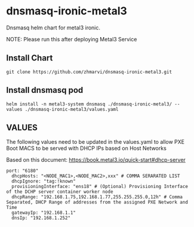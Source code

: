 # dnsmasq-ironic-metal3
Dnsmasq helm chart for metal3 ironic.

NOTE: Please run this after deploying Metal3 Service

## Install Chart
```
git clone https://github.com/zhmarvi/dnsmasq-ironic-metal3.git
```
## Install dnsmasq pod
```
helm install -n metal3-system dnsmasq ./dnsmasq-ironic-metal3/ --values ./dnsmasq-ironic-metal3/values.yaml
```

## VALUES

The following values need to be updated in the values.yaml to allow PXE Boot MACS to be served with DHCP IPs based on Host Networks

Based on this document: https://book.metal3.io/quick-start#dhcp-server
```
port: "6180"
  dhcpHosts: "<NODE_MAC1>,<NODE_MAC2>,xxx" # COMMA SERARATED LIST
  dhcpIgnore: "tag:!known"
  provisioningInterface: "ens18" # (Optional) Provisioning Interface of the DCHP server container worker node
  dhcpRange: "192.168.1.75,192.168.1.77,255.255.255.0,12h" # Comma Separated, DHCP Range of addresses from the assigned PXE Network and Time
  gatewayIp: "192.168.1.1" 
  dnsIp: "192.168.1.252"
```
